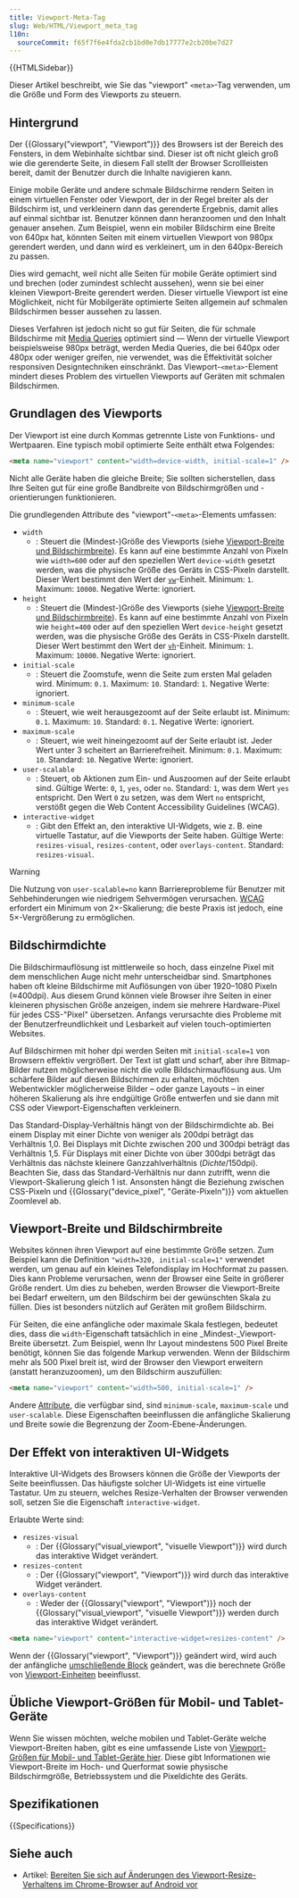 ```yaml
---
title: Viewport-Meta-Tag
slug: Web/HTML/Viewport_meta_tag
l10n:
  sourceCommit: f65f7f6e4fda2cb1bd0e7db17777e2cb20be7d27
---
```


{{HTMLSidebar}}

Dieser Artikel beschreibt, wie Sie das "viewport" `<meta>`-Tag verwenden, um die Größe und Form des Viewports zu steuern.

## Hintergrund

Der {{Glossary("viewport", "Viewport")}} des Browsers ist der Bereich des Fensters, in dem Webinhalte sichtbar sind. Dieser ist oft nicht gleich groß wie die gerenderte Seite, in diesem Fall stellt der Browser Scrollleisten bereit, damit der Benutzer durch die Inhalte navigieren kann.

Einige mobile Geräte und andere schmale Bildschirme rendern Seiten in einem virtuellen Fenster oder Viewport, der in der Regel breiter als der Bildschirm ist, und verkleinern dann das gerenderte Ergebnis, damit alles auf einmal sichtbar ist. Benutzer können dann heranzoomen und den Inhalt genauer ansehen. Zum Beispiel, wenn ein mobiler Bildschirm eine Breite von 640px hat, könnten Seiten mit einem virtuellen Viewport von 980px gerendert werden, und dann wird es verkleinert, um in den 640px-Bereich zu passen.

Dies wird gemacht, weil nicht alle Seiten für mobile Geräte optimiert sind und brechen (oder zumindest schlecht aussehen), wenn sie bei einer kleinen Viewport-Breite gerendert werden. Dieser virtuelle Viewport ist eine Möglichkeit, nicht für Mobilgeräte optimierte Seiten allgemein auf schmalen Bildschirmen besser aussehen zu lassen.

Dieses Verfahren ist jedoch nicht so gut für Seiten, die für schmale Bildschirme mit [Media Queries](/de/docs/Web/CSS/CSS_media_queries) optimiert sind — Wenn der virtuelle Viewport beispielsweise 980px beträgt, werden Media Queries, die bei 640px oder 480px oder weniger greifen, nie verwendet, was die Effektivität solcher responsiven Designtechniken einschränkt. Das Viewport-`<meta>`-Element mindert dieses Problem des virtuellen Viewports auf Geräten mit schmalen Bildschirmen.

## Grundlagen des Viewports

Der Viewport ist eine durch Kommas getrennte Liste von Funktions- und Wertpaaren. Eine typisch mobil optimierte Seite enthält etwa Folgendes:

```html
<meta name="viewport" content="width=device-width, initial-scale=1" />
```

Nicht alle Geräte haben die gleiche Breite; Sie sollten sicherstellen, dass Ihre Seiten gut für eine große Bandbreite von Bildschirmgrößen und -orientierungen funktionieren.

Die grundlegenden Attribute des "viewport"-`<meta>`-Elements umfassen:

- `width`
  - : Steuert die (Mindest-)Größe des Viewports (siehe [Viewport-Breite und Bildschirmbreite](#viewport-breite_und_bildschirmbreite)). Es kann auf eine bestimmte Anzahl von Pixeln wie `width=600` oder auf den speziellen Wert `device-width` gesetzt werden, was die physische Größe des Geräts in CSS-Pixeln darstellt. Dieser Wert bestimmt den Wert der [`vw`](/de/docs/Web/CSS/length#relative_length_units_based_on_viewport)-Einheit. Minimum: `1`. Maximum: `10000`. Negative Werte: ignoriert.
- `height`
  - : Steuert die (Mindest-)Größe des Viewports (siehe [Viewport-Breite und Bildschirmbreite](#viewport-breite_und_bildschirmbreite)). Es kann auf eine bestimmte Anzahl von Pixeln wie `height=400` oder auf den speziellen Wert `device-height` gesetzt werden, was die physische Größe des Geräts in CSS-Pixeln darstellt. Dieser Wert bestimmt den Wert der [`vh`](/de/docs/Web/CSS/length#relative_length_units_based_on_viewport)-Einheit. Minimum: `1`. Maximum: `10000`. Negative Werte: ignoriert.
- `initial-scale`
  - : Steuert die Zoomstufe, wenn die Seite zum ersten Mal geladen wird. Minimum: `0.1`. Maximum: `10`. Standard: `1`. Negative Werte: ignoriert.
- `minimum-scale`
  - : Steuert, wie weit herausgezoomt auf der Seite erlaubt ist. Minimum: `0.1`. Maximum: `10`. Standard: `0.1`. Negative Werte: ignoriert.
- `maximum-scale`
  - : Steuert, wie weit hineingezoomt auf der Seite erlaubt ist. Jeder Wert unter 3 scheitert an Barrierefreiheit. Minimum: `0.1`. Maximum: `10`. Standard: `10`. Negative Werte: ignoriert.
- `user-scalable`
  - : Steuert, ob Aktionen zum Ein- und Auszoomen auf der Seite erlaubt sind. Gültige Werte: `0`, `1`, `yes`, oder `no`. Standard: `1`, was dem Wert `yes` entspricht. Den Wert `0` zu setzen, was dem Wert `no` entspricht, verstößt gegen die Web Content Accessibility Guidelines (WCAG).
- `interactive-widget`
  - : Gibt den Effekt an, den interaktive UI-Widgets, wie z. B. eine virtuelle Tastatur, auf die Viewports der Seite haben. Gültige Werte: `resizes-visual`, `resizes-content`, oder `overlays-content`. Standard: `resizes-visual`.

> [!WARNING]
> Die Nutzung von `user-scalable=no` kann Barriereprobleme für Benutzer mit Sehbehinderungen wie niedrigem Sehvermögen verursachen. [WCAG](/de/docs/Web/Accessibility/Guides/Understanding_WCAG/Perceivable#guideline_1.4_make_it_easier_for_users_to_see_and_hear_content_including_separating_foreground_from_background) erfordert ein Minimum von 2×-Skalierung; die beste Praxis ist jedoch, eine 5×-Vergrößerung zu ermöglichen.

## Bildschirmdichte

Die Bildschirmauflösung ist mittlerweile so hoch, dass einzelne Pixel mit dem menschlichen Auge nicht mehr unterscheidbar sind. Smartphones haben oft kleine Bildschirme mit Auflösungen von über 1920–1080 Pixeln (≈400dpi). Aus diesem Grund können viele Browser ihre Seiten in einer kleineren physischen Größe anzeigen, indem sie mehrere Hardware-Pixel für jedes CSS-"Pixel" übersetzen. Anfangs verursachte dies Probleme mit der Benutzerfreundlichkeit und Lesbarkeit auf vielen touch-optimierten Websites.

Auf Bildschirmen mit hoher dpi werden Seiten mit `initial-scale=1` von Browsern effektiv vergrößert. Der Text ist glatt und scharf, aber ihre Bitmap-Bilder nutzen möglicherweise nicht die volle Bildschirmauflösung aus. Um schärfere Bilder auf diesen Bildschirmen zu erhalten, möchten Webentwickler möglicherweise Bilder – oder ganze Layouts – in einer höheren Skalierung als ihre endgültige Größe entwerfen und sie dann mit CSS oder Viewport-Eigenschaften verkleinern.

Das Standard-Display-Verhältnis hängt von der Bildschirmdichte ab. Bei einem Display mit einer Dichte von weniger als 200dpi beträgt das Verhältnis 1,0. Bei Displays mit Dichte zwischen 200 und 300dpi beträgt das Verhältnis 1,5. Für Displays mit einer Dichte von über 300dpi beträgt das Verhältnis das nächste kleinere Ganzzahlverhältnis (_Dichte_/150dpi). Beachten Sie, dass das Standard-Verhältnis nur dann zutrifft, wenn die Viewport-Skalierung gleich 1 ist. Ansonsten hängt die Beziehung zwischen CSS-Pixeln und {{Glossary("device_pixel", "Geräte-Pixeln")}} vom aktuellen Zoomlevel ab.

## Viewport-Breite und Bildschirmbreite

Websites können ihren Viewport auf eine bestimmte Größe setzen. Zum Beispiel kann die Definition `"width=320, initial-scale=1"` verwendet werden, um genau auf ein kleines Telefondisplay im Hochformat zu passen. Dies kann Probleme verursachen, wenn der Browser eine Seite in größerer Größe rendert. Um dies zu beheben, werden Browser die Viewport-Breite bei Bedarf erweitern, um den Bildschirm bei der gewünschten Skala zu füllen. Dies ist besonders nützlich auf Geräten mit großem Bildschirm.

Für Seiten, die eine anfängliche oder maximale Skala festlegen, bedeutet dies, dass die `width`-Eigenschaft tatsächlich in eine \_Mindest-\_Viewport-Breite übersetzt. Zum Beispiel, wenn Ihr Layout mindestens 500 Pixel Breite benötigt, können Sie das folgende Markup verwenden. Wenn der Bildschirm mehr als 500 Pixel breit ist, wird der Browser den Viewport erweitern (anstatt heranzuzoomen), um den Bildschirm auszufüllen:

```html
<meta name="viewport" content="width=500, initial-scale=1" />
```

Andere [Attribute](/de/docs/Web/HTML/Element/meta#attributes), die verfügbar sind, sind `minimum-scale`, `maximum-scale` und `user-scalable`. Diese Eigenschaften beeinflussen die anfängliche Skalierung und Breite sowie die Begrenzung der Zoom-Ebene-Änderungen.

## Der Effekt von interaktiven UI-Widgets

Interaktive UI-Widgets des Browsers können die Größe der Viewports der Seite beeinflussen. Das häufigste solcher UI-Widgets ist eine virtuelle Tastatur. Um zu steuern, welches Resize-Verhalten der Browser verwenden soll, setzen Sie die Eigenschaft `interactive-widget`.

Erlaubte Werte sind:

- `resizes-visual`
  - : Der {{Glossary("visual_viewport", "visuelle Viewport")}} wird durch das interaktive Widget verändert.
- `resizes-content`
  - : Der {{Glossary("viewport", "Viewport")}} wird durch das interaktive Widget verändert.
- `overlays-content`
  - : Weder der {{Glossary("viewport", "Viewport")}} noch der {{Glossary("visual_viewport", "visuelle Viewport")}} werden durch das interaktive Widget verändert.

```html
<meta name="viewport" content="interactive-widget=resizes-content" />
```

Wenn der {{Glossary("viewport", "Viewport")}} geändert wird, wird auch der anfängliche [umschließende Block](/de/docs/Web/CSS/CSS_display/Containing_block) geändert, was die berechnete Größe von [Viewport-Einheiten](/de/docs/Web/CSS/length#relative_length_units_based_on_viewport) beeinflusst.

## Übliche Viewport-Größen für Mobil- und Tablet-Geräte

Wenn Sie wissen möchten, welche mobilen und Tablet-Geräte welche Viewport-Breiten haben, gibt es eine umfassende Liste von [Viewport-Größen für Mobil- und Tablet-Geräte hier](https://experienceleague.adobe.com/en/docs/target/using/experiences/vec/mobile-viewports). Diese gibt Informationen wie Viewport-Breite im Hoch- und Querformat sowie physische Bildschirmgröße, Betriebssystem und die Pixeldichte des Geräts.

## Spezifikationen

{{Specifications}}

## Siehe auch

- Artikel: [Bereiten Sie sich auf Änderungen des Viewport-Resize-Verhaltens im Chrome-Browser auf Android vor](https://developer.chrome.com/blog/viewport-resize-behavior/)
